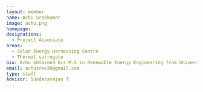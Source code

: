 ```yaml
---
layout: member
name: Achu Sreekumar
image: achu.png
homepage: 
designations: 
  - Project Associate
areas:
  - Solar Energy Harnessing Centre 
  - Thermal surrogate
bio: Achu obtained his M.S in Renewable Energy Engineering from University of Cental Lancashire, United Kingdom in 2017. He is presently working as Project Associate at IIT Madras. His research work centers on Solar thermal energy, particularly relevant to Linear Fresnel Reflectors.
email: achusree30@gmail.com
type: staff
Advisor: Sundararajan T
---
```

